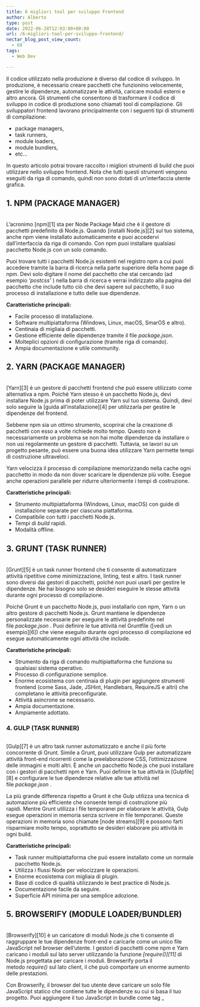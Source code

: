 ```yaml
---
title: 6 migliori tool per sviluppo Frontend
author: Alberto
type: post
date: 2022-06-28T12:03:00+00:00
url: /6-migliori-tool-per-sviluppo-frontend/
nectar_blog_post_view_count:
  - 69
tags:
  - Web Dev

---
```

Il codice utilizzato nella produzione è diverso dal codice di sviluppo. In produzione, è necessario creare pacchetti che funzionino velocemente, gestire le dipendenze, automatizzare le attività, caricare moduli esterni e altro ancora. Gli strumenti che consentono di trasformare il codice di sviluppo in codice di produzione sono chiamati tool di compilazione. Gli sviluppatori frontend lavorano principalmente con i seguenti tipi di strumenti di compilazione:

  * package managers,
  * task runners,
  * module loaders,
  * module bundlers,
  * etc…

In questo articolo potrai trovare raccolto i migliori strumenti di build che puoi utilizzare nello sviluppo frontend. Nota che tutti questi strumenti vengono eseguiti da riga di comando, quindi non sono dotati di un’interfaccia utente grafica.

## 1. NPM (PACKAGE MANAGER)<figure class="wp-block-image size-full">
<img alt="" class="wp-image-516" decoding="async" src="/img/uploads/2022/06/npm.jpeg"/> </figure>

L’acronimo [npm][1] sta per Node Package Maid che è il gestore di pacchetti predefinito di Node.js. Quando [installi Node.js][2] sul tuo sistema, anche npm viene installato automaticamente e puoi accedervi dall’interfaccia da riga di comando. Con npm puoi installare qualsiasi pacchetto Node.js con un solo comando.

Puoi trovare tutti i pacchetti Node.js esistenti nel registro npm a cui puoi accedere tramite la barra di ricerca nella parte superiore della home page di npm. Devi solo digitare il nome del pacchetto che stai cercando (ad esempio _‘postcss’_ ) nella barra di ricerca e verrai indirizzato alla pagina del pacchetto che include tutto ciò che devi sapere sul pacchetto, il suo processo di installazione e tutto delle sue dipendenze.

**Caratteristiche principali:**

  * Facile processo di installazione.
  * Software multipiattaforma (Windows, Linux, macOS, SmarOS e altro).
  * Centinaia di migliaia di pacchetti.
  * Gestione efficiente delle dipendenze tramite il file _package.json_.
  * Molteplici opzioni di configurazione (tramite riga di comando).
  * Ampia documentazione e utile community.

## 2. YARN (PACKAGE MANAGER)<figure class="wp-block-image size-full">
<img alt="" class="wp-image-517" decoding="async" src="/img/uploads/2022/06/yarn.jpeg"/> </figure>

[Yarn][3] è un gestore di pacchetti frontend che può essere utilizzato come alternativa a npm. Poiché Yarn stesso è un pacchetto Node.js, devi installare Node.js prima di poter utilizzare Yarn sul tuo sistema. Quindi, devi solo seguire la [guida all’installazione][4] per utilizzarla per gestire le dipendenze del frontend.

Sebbene npm sia un ottimo strumento, scoprirai che la creazione di pacchetti con esso a volte richiede molto tempo. Questo non è necessariamente un problema se non hai molte dipendenze da installare o non usi regolarmente un gestore di pacchetti. Tuttavia, se lavori su un progetto pesante, può essere una buona idea utilizzare Yarn permette tempi di costruzione ultraveloci.

Yarn velocizza il processo di compilazione memorizzando nella cache ogni pacchetto in modo da non dover scaricare le dipendenze più volte. Esegue anche operazioni parallele per ridurre ulteriormente i tempi di costruzione.

**Caratteristiche principali:**

  * Strumento multipiattaforma (Windows, Linux, macOS) con guide di installazione separate per ciascuna piattaforma.
  * Compatibile con tutti i pacchetti Node.js.
  * Tempi di _build_ rapidi.
  * Modalità offline.

## 3. GRUNT (TASK RUNNER)<figure class="wp-block-image size-full">
<img alt="" class="wp-image-518" decoding="async" src="/img/uploads/2022/06/grunt.jpeg"/> </figure>

[Grunt][5] è un task runner frontend che ti consente di automatizzare attività ripetitive come minimizzazione, linting, test e altro. I task runner sono diversi dai gestori di pacchetti, poiché non puoi usarli per gestire le dipendenze. Ne hai bisogno solo se desideri eseguire le stesse attività durante ogni processo di compilazione.

Poiché Grunt è un pacchetto Node.js, puoi installarlo con npm, Yarn o un altro gestore di pacchetti Node.js. Grunt mantiene le dipendenze personalizzate necessarie per eseguire le attività predefinite nel file _package.json_ . Puoi definire le tue attività nel Gruntfile ([vedi un esempio][6]) che viene eseguito durante ogni processo di compilazione ed esegue automaticamente ogni attività che include.

**Caratteristiche principali:**

  * Strumento da riga di comando multipiattaforma che funziona su qualsiasi sistema operativo.
  * Processo di configurazione semplice.
  * Enorme ecosistema con centinaia di plugin per aggiungere strumenti frontend (come Sass, Jade, JSHint, Handlebars, RequireJS e altri) che completano le attività preconfigurate.
  * Attività asincrone se necessario.
  * Ampia documentazione.
  * Ampiamente adottato.

### 4. GULP (TASK RUNNER)<figure class="wp-block-image size-full">
<img alt="" class="wp-image-519" decoding="async" src="/img/uploads/2022/06/gulp.jpeg"/> </figure>

[Gulp][7] è un altro task runner automatizzato e anche il più forte concorrente di Grunt. Simile a Grunt, puoi utilizzare Gulp per automatizzare attività front-end ricorrenti come la preelaborazione CSS, l’ottimizzazione delle immagini e molti altri. È anche un pacchetto Node.js che puoi installare con i gestori di pacchetti npm e Yarn. Puoi definire le tue attività in [Gulpfile][8] e configurare le tue dipendenze relative alle tue attività nel file _package.json_ .

La più grande differenza rispetto a Grunt è che Gulp utilizza una tecnica di automazione più efficiente che consente tempi di costruzione più rapidi. Mentre Grunt utilizza i file temporanei per elaborare le attività, Gulp esegue operazioni in memoria senza scrivere in file temporanei. Queste operazioni in memoria sono chiamate [node streams][9] e possono farti risparmiare molto tempo, soprattutto se desideri elaborare più attività in ogni build.

**Caratteristiche principali:**

  * Task runner multipiattaforma che può essere installato come un normale pacchetto Node.js.
  * Utilizza i flussi Node per velocizzare le operazioni.
  * Enorme ecosistema con migliaia di plugin.
  * Base di codice di qualità utilizzando le best practice di Node.js.
  * Documentazione facile da seguire.
  * Superficie API minima per una semplice adozione.

## 5. BROWSERIFY (MODULE LOADER/BUNDLER)<figure class="wp-block-image size-full">
<img alt="" class="wp-image-520" decoding="async" src="/img/uploads/2022/06/browserify.jpeg"/> </figure>

[Browserify][10] è un caricatore di moduli Node.js che ti consente di raggruppare le tue dipendenze front-end e caricarle come un unico file JavaScript nel browser dell’utente. I gestori di pacchetti come npm e Yarn caricano i moduli sul lato server utilizzando la funzione _[require()][11]_ di Node.js progettata per caricare i moduli. Browserify porta il metodo _require()_ sul lato client, il che può comportare un enorme aumento delle prestazioni.

Con Browserify, il browser del tuo utente deve caricare un solo file JavaScript statico che contiene tutte le dipendenze su cui si basa il tuo progetto. Puoi aggiungere il tuo JavaScript in bundle come tag _<script></script>